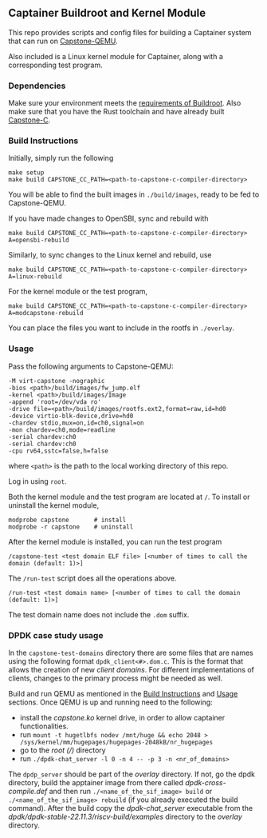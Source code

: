 ## Captainer Buildroot and Kernel Module

This repo provides scripts and config files for building
a Captainer system that can run on [Capstone-QEMU](https://github.com/project-starch/capstone-qemu).

Also included is a Linux kernel module for Captainer, along with a
corresponding test program.

### Dependencies

Make sure your environment meets the [requirements of
Buildroot](https://buildroot.org/downloads/manual/manual.html#_about_buildroot).
Also make sure that you have the Rust toolchain and have already
built
[Capstone-C](https://github.com/jasonyu1996/capstone-c/tree/riscv-wip).

### Build Instructions

Initially, simply run the following

    make setup
    make build CAPSTONE_CC_PATH=<path-to-capstone-c-compiler-directory>

You will be able to find the built images in `./build/images`, ready
to be fed to Capstone-QEMU.

If you have made changes to OpenSBI, sync and rebuild with

    make build CAPSTONE_CC_PATH=<path-to-capstone-c-compiler-directory> A=opensbi-rebuild

Similarly, to sync changes to the Linux kernel and rebuild, use

    make build CAPSTONE_CC_PATH=<path-to-capstone-c-compiler-directory> A=linux-rebuild

For the kernel module or the test program,

    make build CAPSTONE_CC_PATH=<path-to-capstone-c-compiler-directory> A=modcapstone-rebuild

You can place the files you want to include in the rootfs in
`./overlay`.

### Usage

Pass the following arguments to Capstone-QEMU:

    -M virt-capstone -nographic
    -bios <path>/build/images/fw_jump.elf
    -kernel <path>/build/images/Image
    -append 'root=/dev/vda ro'
    -drive file=<path>/build/images/rootfs.ext2,format=raw,id=hd0
    -device virtio-blk-device,drive=hd0
    -chardev stdio,mux=on,id=ch0,signal=on
    -mon chardev=ch0,mode=readline
    -serial chardev:ch0
    -serial chardev:ch0
    -cpu rv64,sstc=false,h=false

where `<path>` is the path to the local working directory of this repo.


Log in using `root`.

Both the kernel module and the test program are located at `/`.
To install or uninstall the kernel module,

    modprobe capstone       # install
    modprobe -r capstone    # uninstall

After the kernel module is installed, you can run the test program

    /capstone-test <test domain ELF file> [<number of times to call the domain (default: 1)>]

The `/run-test` script does all the operations above.

    /run-test <test domain name> [<number of times to call the domain (default: 1)>]

The test domain name does not include the `.dom` suffix.

### DPDK case study usage

In the `capstone-test-domains` directory there are some files that are names using the following format `dpdk_client<#>.dom.c`. This is the format that allows the creation of new *client domains*. For different implementations of clients, changes to the primary process might be needed as well.

Build and run QEMU as mentioned in the [Build Instructions](#build-instructions) and [Usage](#usage) sections. Once QEMU is up and running need to the following:
* install the *capstone.ko* kernel drive, in order to allow captainer functionalities.
* run `mount -t hugetlbfs nodev /mnt/huge && echo 2048 > /sys/kernel/mm/hugepages/hugepages-2048kB/nr_hugepages`
* go to the *root (/)* directory
* run `./dpdk-chat_server -l 0 -n 4 -- -p 3 -n <nr_of_domains>`

The `dpdp_server` should be part of the *overlay* directory. If not, go the dpdk directory, build the apptainer image from there called *dpdk-cross-compile.def* and then run `./<name_of_the_sif_image> build` or `./<name_of_the_sif_image> rebuild` (if you already executed the build command). After the build copy the *dpdk-chat_server* executable from the *dpdk/dpdk-stable-22.11.3/riscv-build/examples* directory to the *overlay* directory.
